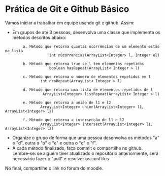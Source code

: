 # Prática de Git e Github Básico

Vamos iniciar a trabalhar em equipe usando git e github. Assim:
  
* Em grupos de até 3 pessoas, desenvolva uma classe que implementa os métodos descritos abaixo:

```
        a. Método que retorna quantas ocorrências de um elemento estão na lista
        			int nOcorrencias(ArrayList<Integer> l, Integer el)
        
        b. Método que retorna true se l tem elementos repetidos
            		boolean hasRepeat(ArrayList< Integer > l)
        
        c. Método que retorna o número de elementos repetidos em l
        		int nroRepeat(ArrayList< Integer > l)
        
        d. Método que retorna uma lista de elementos repetidos de l
        		 ArrayList<Integer> listRepeat(ArrayList< Integer > l)
        
        e. Método que retorna a união de l1 e l2
        		ArrayList<Integer> union(ArrayList<Integer> l1, ArrayList<Integer> l2)
        
        f. Método que retorna a intersecção de l1 e l2
        		ArrayList<Integer> intersect(ArrayList<Integer> l1, ArrayList<Integer> l2)
```

  * Organize o grupo de forma que uma pessoa desenvolva os métodos "a" e "d", outra o "b" e "e" e outra o "c" e "f".
  * A cada método finalizado, faça commit e compartilhe no github. Lembre-se: se alguém tiver atualizado o repositório anteriormente, 
será necessário fazer o "pull" e resolver os conflitos.

No final, compartilhe o link no forum do moodle.
